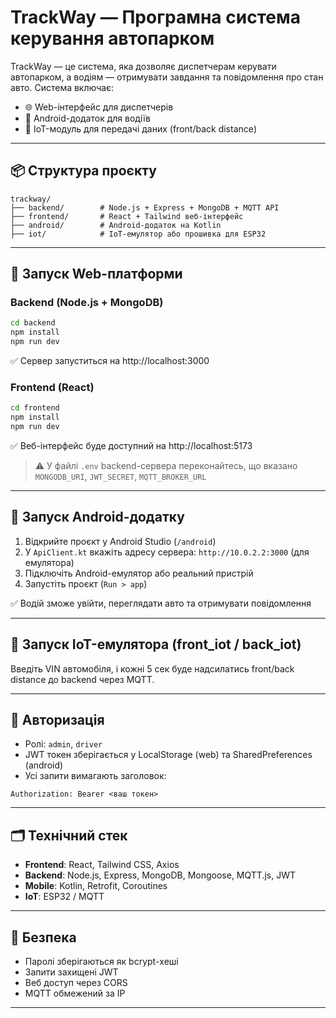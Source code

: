 
# TrackWay — Програмна система керування автопарком

TrackWay — це система, яка дозволяє диспетчерам керувати автопарком, а водіям — отримувати завдання та повідомлення про стан авто. Система включає:
- 🌐 Web-інтерфейс для диспетчерів
- 📱 Android-додаток для водіїв
- 📡 IoT-модуль для передачі даних (front/back distance)

---

## 📦 Структура проєкту

```
trackway/
├── backend/        # Node.js + Express + MongoDB + MQTT API
├── frontend/       # React + Tailwind веб-інтерфейс
├── android/        # Android-додаток на Kotlin
├── iot/            # IoT-емулятор або прошивка для ESP32
```

---

## 🚀 Запуск Web-платформи

### Backend (Node.js + MongoDB)
```bash
cd backend
npm install
npm run dev
```
✅ Сервер запуститься на http://localhost:3000

### Frontend (React)
```bash
cd frontend
npm install
npm run dev
```
✅ Веб-інтерфейс буде доступний на http://localhost:5173

> ⚠️ У файлі `.env` backend-сервера переконайтесь, що вказано `MONGODB_URI`, `JWT_SECRET`, `MQTT_BROKER_URL`

---

## 📱 Запуск Android-додатку

1. Відкрийте проєкт у Android Studio (`/android`)
2. У `ApiClient.kt` вкажіть адресу сервера: `http://10.0.2.2:3000` (для емулятора)
3. Підключіть Android-емулятор або реальний пристрій
4. Запустіть проєкт (`Run > app`)

✅ Водій зможе увійти, переглядати авто та отримувати повідомлення

---

## 📡 Запуск IoT-емулятора (front_iot / back_iot)

Введіть VIN автомобіля, і кожні 5 сек буде надсилатись front/back distance до backend через MQTT.

---

## 🧠 Авторизація

- Ролі: `admin`, `driver`
- JWT токен зберігається у LocalStorage (web) та SharedPreferences (android)
- Усі запити вимагають заголовок:
```
Authorization: Bearer <ваш токен>
```

---

## 🗂️ Технічний стек

- **Frontend**: React, Tailwind CSS, Axios
- **Backend**: Node.js, Express, MongoDB, Mongoose, MQTT.js, JWT
- **Mobile**: Kotlin, Retrofit, Coroutines
- **IoT**: ESP32 / MQTT 

---

## 🔐 Безпека

- Паролі зберігаються як bcrypt-хеші
- Запити захищені JWT
- Веб доступ через CORS
- MQTT обмежений за IP

---

